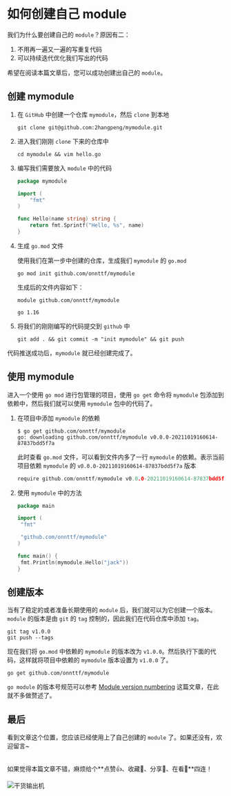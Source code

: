 # 如何创建自己 module

我们为什么要创建自己的 `module`？原因有二：

1. 不用再一遍又一遍的写重复代码
2. 可以持续迭代优化我们写出的代码

希望在阅读本篇文章后，您可以成功创建出自己的 `module`。

## 创建 mymodule

1. 在 `GitHub` 中创建一个仓库  `mymodule`，然后 `clone` 到本地

    ```shell
    git clone git@github.com:2hangpeng/mymodule.git
    ```

2. 进入我们刚刚 `clone` 下来的仓库中

    ```shell
    cd mymodule && vim hello.go
    ```

3. 编写我们需要放入 `module` 中的代码

    ```go
    package mymodule

    import (
        "fmt"
    )

    func Hello(name string) string {
        return fmt.Sprintf("Hello, %s", name)
    }
    ```

4. 生成 `go.mod` 文件

    使用我们在第一步中创建的仓库，生成我们 `mymodule` 的 `go.mod`

    ```shell
    go mod init github.com/onnttf/mymodule
    ```

    生成后的文件内容如下：

    ```shell
    module github.com/onnttf/mymodule

    go 1.16
    ```

5. 将我们的刚刚编写的代码提交到 `github` 中

    ```shell
    git add . && git commit -m "init mymodule" && git push
    ```

代码推送成功后，`mymodule` 就已经创建完成了。

## 使用 mymodule

进入一个使用 `go mod` 进行包管理的项目，使用 `go get` 命令将 `mymodule` 包添加到依赖中，然后我们就可以使用 `mymodule` 包中的代码了。

1. 在项目中添加 `mymodule` 的依赖

    ```shell
    $ go get github.com/onnttf/mymodule
    go: downloading github.com/onnttf/mymodule v0.0.0-20211019160614-87837bdd5f7a
    ```

    此时查看 `go.mod` 文件，可以看到文件内多了一行 `mymodule` 的依赖。表示当前项目依赖 `mymodule` 的 `v0.0.0-20211019160614-87837bdd5f7a` 版本

    ```go
    require github.com/onnttf/mymodule v0.0.0-20211019160614-87837bdd5f7a // indirect
    ```

2. 使用 `mymodule` 中的方法

    ```go
    package main

    import (
     "fmt"

     "github.com/onnttf/mymodule"
    )

    func main() {
     fmt.Println(mymodule.Hello("jack"))
    }
    ```

## 创建版本

当有了稳定的或者准备长期使用的 `module` 后，我们就可以为它创建一个版本。`module` 的版本是由 `git` 的 `tag` 控制的，因此我们在代码仓库中添加 `tag`。

```shell
git tag v1.0.0
git push --tags
```

现在我们将 `go.mod` 中依赖的 `mymodule` 的版本改为 `v1.0.0`。然后执行下面的代码，这样就将项目中依赖的 `mymodule` 版本设置为 `v1.0.0` 了。

```shell
go get github.com/onnttf/mymodule
```

`go module` 的版本号规范可以参考 [Module version numbering](https://golang.org/doc/modules/version-numbers#pre-release-version) 这篇文章，在此就不多做赘述了。

## 最后

看到文章这个位置，您应该已经使用上了自己创建的 `module` 了。如果还没有，欢迎留言~

######

如果觉得本篇文章不错，麻烦给个**点赞👍、收藏🌟、分享👊、在看👀**四连！

![干货输出机](https://file.zhangpeng.site/wechat/qrcode.jpg)
